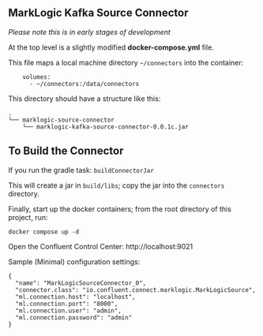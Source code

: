 ## MarkLogic Kafka Source Connector

_Please note this is in early stages of development_

At the top level is a slightly modified **docker-compose.yml** file.

This file maps a local machine directory `~/connectors` into the container:

```
    volumes:
      - ~/connectors:/data/connectors
```

This directory should have a structure like this:

```
.
└── marklogic-source-connector
    └── marklogic-kafka-source-connector-0.0.1c.jar
```

## To Build the Connector 

If you run the gradle task: `buildConnectorJar`

This will create a jar in `build/libs`; copy the jar into the `connectors` directory.

Finally, start up the docker containers; from the root directory of this project, run:

```
docker compose up -d
```

Open the Confluent Control Center: http://localhost:9021

Sample (Minimal) configuration settings:

```
{
  "name": "MarkLogicSourceConnector_0",
  "connector.class": "io.confluent.connect.marklogic.MarkLogicSource",
  "ml.connection.host": "localhost",
  "ml.connection.port": "8000",
  "ml.connection.user": "admin",
  "ml.connection.password": "admin"
}
```